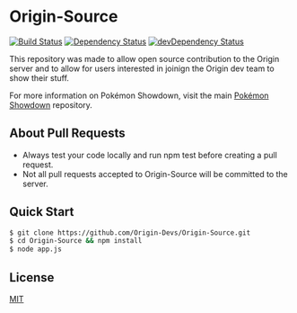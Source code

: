 # Origin-Source

[![Build Status](https://api.travis-ci.org/Origin-Devs/Origin-Source.svg)](https://travis-ci.org/Origin-Devs/Origin-Source)
[![Dependency Status](https://david-dm.org/Origin-Devs/Origin-Source.svg)](https://david-dm.org/Origin-Devs/Origin-Source#info=dependencies&view=table)
[![devDependency Status](https://david-dm.org/Origin-Devs/Origin-Source/dev-status.svg)](https://david-dm.org/Origin-Devs/Origin-Source#info=devDependencies&view=table)

This repository was made to allow open source contribution to the Origin server and to allow for users interested in joinign the Origin dev team to show their stuff. 

For more information on Pokémon Showdown, visit the main
[Pokémon Showdown](https://github.com/Zarel/Pokemon-Showdown) repository.

## About Pull Requests

- Always test your code locally and run npm test before creating a pull request. 
- Not all pull requests accepted to Origin-Source will be committed to the server. 

## Quick Start

```bash
$ git clone https://github.com/Origin-Devs/Origin-Source.git
$ cd Origin-Source && npm install
$ node app.js
```

## License

[MIT](LICENSE)
